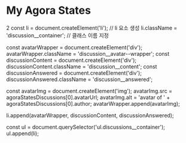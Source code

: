 # My Agora States

2
const li = document.createElement('li'); // li 요소 생성
li.className = 'discussion__container'; // 클래스 이름 지정

const avatarWrapper = document.createElement('div');
avatarWrapper.className = 'discussion__avatar--wrapper';
const discussionContent = document.createElement('div');
discussionContent.className = 'discussion__content';
const discussionAnswered = document.createElement('div');
discussionAnswered.className = 'discussion__answered';

const avatarImg = document.createElement('img');
  avatarImg.src = agoraStatesDiscussions[0].avatarUrl;
  avatarImg.alt = 'avatar of ' + agoraStatesDiscussions[0].author;
  avatarWrapper.append(avatarImg);

li.append(avatarWrapper, discussionContent, discussionAnswered);

const ul = document.querySelector('ul.discussions__container');
ul.append(li);